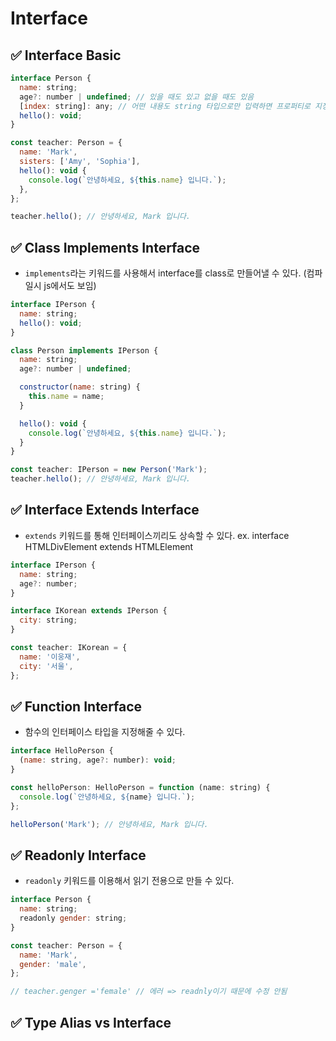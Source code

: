 # Interface

## ✅ Interface Basic

```javascript
interface Person {
  name: string;
  age?: number | undefined; // 있을 때도 있고 없을 때도 있음
  [index: string]: any; // 어떤 내용도 string 타입으로만 입력하면 프로퍼티로 지정됨 ex. teacher['brothers'] = 'Alex'
  hello(): void;
}

const teacher: Person = {
  name: 'Mark',
  sisters: ['Amy', 'Sophia'],
  hello(): void {
    console.log(`안녕하세요, ${this.name} 입니다.`);
  },
};

teacher.hello(); // 안녕하세요, Mark 입니다.
```

## ✅ Class Implements Interface

* `implements`라는 키워드를 사용해서 interface를 class로 만들어낼 수 있다. (컴파일시 js에서도 보임)

```javascript
interface IPerson {
  name: string;
  hello(): void;
}

class Person implements IPerson {
  name: string;
  age?: number | undefined;

  constructor(name: string) {
    this.name = name;
  }

  hello(): void {
    console.log(`안녕하세요, ${this.name} 입니다.`);
  }
}

const teacher: IPerson = new Person('Mark');
teacher.hello(); // 안녕하세요, Mark 입니다.
```

## ✅ Interface Extends Interface

* `extends` 키워드를 통해 인터페이스끼리도 상속할 수 있다. ex. interface HTMLDivElement extends HTMLElement

```javascript
interface IPerson {
  name: string;
  age?: number;
}

interface IKorean extends IPerson {
  city: string;
}

const teacher: IKorean = {
  name: '이웅재',
  city: '서울',
};
```

## ✅ Function Interface

* 함수의 인터페이스 타입을 지정해줄 수 있다.

```javascript
interface HelloPerson {
  (name: string, age?: number): void;
}

const helloPerson: HelloPerson = function (name: string) {
  console.log(`안녕하세요, ${name} 입니다.`);
};

helloPerson('Mark'); // 안녕하세요, Mark 입니다.
```

## ✅ Readonly Interface

* `readonly` 키워드를 이용해서 읽기 전용으로 만들 수 있다.

```javascript
interface Person {
  name: string;
  readonly gender: string;
}

const teacher: Person = {
  name: 'Mark',
  gender: 'male',
};

// teacher.genger ='female' // 에러 => readnly이기 때문에 수정 안됨
```

## ✅ Type Alias vs Interface
